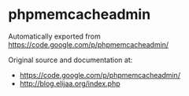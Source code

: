 # phpmemcacheadmin
Automatically exported from
https://code.google.com/p/phpmemcacheadmin/

Original source and documentation at:
- https://code.google.com/p/phpmemcacheadmin/
- http://blog.elijaa.org/index.php
